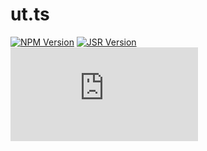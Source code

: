 # ut.ts

[![NPM Version][npm-badge]](https://www.npmjs.com/package/@uzmoi/ut)
[![JSR Version][jsr-badge]](https://jsr.io/@uzmoi/ut)
[![License][license-badge]](https://opensource.org/license/MIT)

[npm-badge]: https://img.shields.io/npm/v/@uzmoi/ut?style=flat-square&logo=npm
[jsr-badge]: https://img.shields.io/jsr/v/@uzmoi/ut?style=flat-square&logo=jsr
[license-badge]: https://img.shields.io/github/license/uzmoi/ut.ts?style=flat-square

